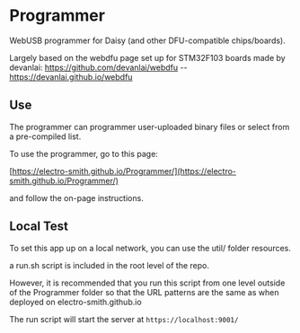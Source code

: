 # Programmer

WebUSB programmer for Daisy (and other DFU-compatible chips/boards).

Largely based on the webdfu page set up for STM32F103 boards made by devanlai:
https://github.com/devanlai/webdfu -- https://devanlai.github.io/webdfu

## Use

The programmer can programmer user-uploaded binary files or select from a pre-compiled list.

To use the programmer, go to this page:

[https://electro-smith.github.io/Programmer/](https://electro-smith.github.io/Programmer/)

and follow the on-page instructions.

## Local Test

To set this app up on a local network, you can use the util/ folder resources.

a run.sh script is included in the root level of the repo. 

However, it is recommended that you run this script from one level outside of the Programmer folder so that the URL patterns are the same as when deployed on electro-smith.github.io

The run script will start the server at `https://localhost:9001/`

